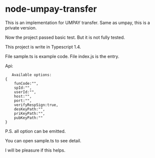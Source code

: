 # node-umpay-transfer
This is an implementation for UMPAY transfer. Same as umpay, this is a private version.

Now the project passed basic test. But it is not fully tested.

This project is write in Typescript 1.4.

File sample.ts is example code. File index.js is the entry.

Api:
```
   Available options:
{
	funCode:"",
	spId:"",
	userId:"",
	host:"",
	port:"",
	verifyRespSign:true,
	desKeyPath:"",
	priKeyPath:"",
	pubKeyPath:""
}
```

P.S. all option can be emitted.

You can open sample.ts to see detail.

I will be pleasure if this helps.
